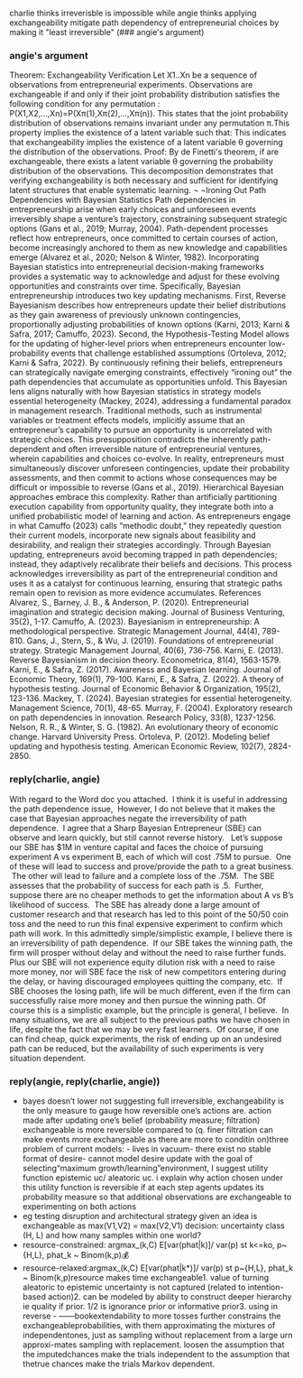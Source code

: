 
charlie thinks irreverisble is impossible while angie thinks  applying exchangeability mitigate path dependency of entrepreneurial choices by making it "least irreversible" (### angie's argument)

### angie's argument
Theorem: Exchangeability Verification Let X1..Xn be a sequence of observations from entrepreneurial experiments. Observations are exchangeable if and only if their joint probability distribution satisfies the following condition for any permutation : P(X1,X2,…,Xn)=P(Xπ(1),Xπ(2),…,Xπ(n)). This states that the joint probability distribution of observations remains invariant under any permutation π.This property implies the existence of a latent variable such that: This indicates that exchangeability implies the existence of a latent variable θ governing the distribution of the observations. Proof: By de Finetti's theorem, if are exchangeable, there exists a latent variable θ governing the probability distribution of the observations. This decomposition demonstrates that verifying exchangeability is both necessary and sufficient for identifying latent structures that enable systematic learning. ¬ ¬Ironing Out Path Dependencies with Bayesian Statistics Path dependencies in entrepreneurship arise when early choices and unforeseen events irreversibly shape a venture’s trajectory, constraining subsequent strategic options (Gans et al., 2019; Murray, 2004). Path-dependent processes reflect how entrepreneurs, once committed to certain courses of action, become increasingly anchored to them as new knowledge and capabilities emerge (Alvarez et al., 2020; Nelson & Winter, 1982). Incorporating Bayesian statistics into entrepreneurial decision-making frameworks provides a systematic way to acknowledge and adjust for these evolving opportunities and constraints over time. Specifically, Bayesian entrepreneurship introduces two key updating mechanisms. First, Reverse Bayesianism describes how entrepreneurs update their belief distributions as they gain awareness of previously unknown contingencies, proportionally adjusting probabilities of known options (Karni, 2013; Karni & Safra, 2017; Camuffo, 2023). Second, the Hypothesis-Testing Model allows for the updating of higher-level priors when entrepreneurs encounter low-probability events that challenge established assumptions (Ortoleva, 2012; Karni & Safra, 2022). By continuously refining their beliefs, entrepreneurs can strategically navigate emerging constraints, effectively “ironing out” the path dependencies that accumulate as opportunities unfold. This Bayesian lens aligns naturally with how Bayesian statistics in strategy models essential heterogeneity (Mackey, 2024), addressing a fundamental paradox in management research. Traditional methods, such as instrumental variables or treatment effects models, implicitly assume that an entrepreneur’s capability to pursue an opportunity is uncorrelated with strategic choices. This presupposition contradicts the inherently path-dependent and often irreversible nature of entrepreneurial ventures, wherein capabilities and choices co-evolve. In reality, entrepreneurs must simultaneously discover unforeseen contingencies, update their probability assessments, and then commit to actions whose consequences may be difficult or impossible to reverse (Gans et al., 2019). Hierarchical Bayesian approaches embrace this complexity. Rather than artificially partitioning execution capability from opportunity quality, they integrate both into a unified probabilistic model of learning and action. As entrepreneurs engage in what Camuffo (2023) calls “methodic doubt,” they repeatedly question their current models, incorporate new signals about feasibility and desirability, and realign their strategies accordingly. Through Bayesian updating, entrepreneurs avoid becoming trapped in path dependencies; instead, they adaptively recalibrate their beliefs and decisions. This process acknowledges irreversibility as part of the entrepreneurial condition and uses it as a catalyst for continuous learning, ensuring that strategic paths remain open to revision as more evidence accumulates. References Alvarez, S., Barney, J. B., & Anderson, P. (2020). Entrepreneurial imagination and strategic decision making. Journal of Business Venturing, 35(2), 1-17. Camuffo, A. (2023). Bayesianism in entrepreneurship: A methodological perspective. Strategic Management Journal, 44(4), 789-810. Gans, J., Stern, S., & Wu, J. (2019). Foundations of entrepreneurial strategy. Strategic Management Journal, 40(6), 736-756. Karni, E. (2013). Reverse Bayesianism in decision theory. Econometrica, 81(4), 1563-1579. Karni, E., & Safra, Z. (2017). Awareness and Bayesian learning. Journal of Economic Theory, 169(1), 79-100. Karni, E., & Safra, Z. (2022). A theory of hypothesis testing. Journal of Economic Behavior & Organization, 195(2), 123-136. Mackey, T. (2024). Bayesian strategies for essential heterogeneity. Management Science, 70(1), 48-65. Murray, F. (2004). Exploratory research on path dependencies in innovation. Research Policy, 33(8), 1237-1256. Nelson, R. R., & Winter, S. G. (1982). An evolutionary theory of economic change. Harvard University Press. Ortoleva, P. (2012). Modeling belief updating and hypothesis testing. American Economic Review, 102(7), 2824-2850.

### reply(charlie, angie)
With regard to the Word doc you attached.  I think it is useful in addressing the path dependence issue,  However, I do not believe that it makes the case that Bayesian approaches negate the irreversibility of path dependence.  I agree that a Sharp Bayesian Entrepreneur (SBE) can observe and learn quickly, but still cannot reverse history.   Let’s suppose our SBE has $1M in venture capital and faces the choice of pursuing experiment A vs experiment B, each of which will cost .75M to pursue.  One of these will lead to success and prove/provide the path to a great business.  The other will lead to failure and a complete loss of the .75M.  The SBE assesses that the probability of success for each path is .5.  Further, suppose there are no cheaper methods to get the information about A vs B’s likelihood of success.  The SBE has already done a large amount of customer research and that research has led to this point of the 50/50 coin toss and the need to run this final expensive experiment to confirm which path will work. In this admittedly simple/simplistic example, I believe there is an irreversibility of path dependence.  If our SBE takes the winning path, the firm will prosper without delay and without the need to raise further funds. Plus our SBE will not experience equity dilution risk with a need to raise more money, nor will SBE face the risk of new competitors entering during the delay, or having discouraged employees quitting the company, etc.  If SBE chooses the losing path, life will be much different, even if the firm can successfully raise more money and then pursue the winning path. Of course this is a simplistic example, but the principle is general, I believe.  In many situations, we are all subject to the previous paths we have chosen in life, despite the fact that we may be very fast learners.  Of course, if one can find cheap, quick experiments, the risk of ending up on an undesired path can be reduced, but the availability of such experiments is very situation dependent.

### reply(angie, reply(charlie, angie)) 
- bayes doesn’t lower not suggesting full irreversible, exchangeability is the only measure to gauge how reversible one’s actions are. action made after updating one’s belief (probability measure; filtration) exchangeable is more reversible compared to (q. finer filtration can make events more exchangeable as there are more to conditin on)three problem of current models: - lives in vacuum- there exist no stable format of desire- cannot model desire update with the goal of selecting“maximum growth/learning”environment, I suggest utility function epistemic uc/ aleatoric uc. i explain why action chosen under this utility function is reversible if at each step agents updates its probability measure so that additional observations are exchangeable to experimenting on both actions 
- eg testing disruption and architectural strategy given an idea is exchangeable as max(V1,V2) = max(V2,V1) decision: uncertainty class (H, L) and how many samples within one world?
- resource-constrained: argmax_(k,C) E[var(phat|k)]/ var(p) st k<=ko, p~{H,L}, phat_k ~ Binom(k,p)💰
- resource-relaxed:argmax_(k,C) E[var(phat|k*)]/ var(p) st p~{H,L}, phat_k ~ Binom(k,p)resource makes time exchangeable1. value of turning aleatoric to epistemic uncertainty is not captured (related to intention-based action)2. can be modeled by ability to construct deeper hierarchy ie quality if prior. 1/2 is ignorance prior or informative prior3. using in reverse - ——bookextendability to more tosses further constrains the exchangeableprobabilities, with them approximating the mixtures of independentones, just as sampling without replacement from a large urn approxi-mates sampling with replacement. loosen the assumption that the imputedchances make the trials independent to the assumption that thetrue chances make the trials Markov dependent.